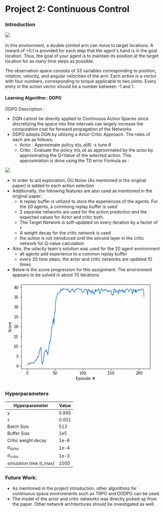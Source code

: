 
# Project 2: Continuous Control

### Introduction

![](output_gif.gif)

In this environment, a double-jointed arm can move to target locations. A reward of +0.1 is provided for each step that the agent's hand is in the goal location. Thus, the goal of your agent is to maintain its position at the target location for as many time steps as possible.

The observation space consists of 33 variables corresponding to position, rotation, velocity, and angular velocities of the arm. Each action is a vector with four numbers, corresponding to torque applicable to two joints. Every entry in the action vector should be a number between -1 and 1.

#### Learning Algorithm : DDPG 

DDPG Description : 

- DQN cannot be directly applied to Continuous Action Spaces since discretizing the space into fine intervals can largely increase the computation cost for forward propagation of the Networks
- DDPG adopts DQN by utilizing a Actor-Critic Approach. The roles of each are as follows:
  - Actor : Approximate policy $\pi(s,a|\theta)$ $\to$ tune $\theta$
  - Critic : Evaluate the policy $\pi(s,a)$ as approximated by the actor by  approximating the Q=Value of the selected action. This approximation is done using the TD error Formula as :

<img src="https://render.githubusercontent.com/render/math?math=r_{t+1} = \gamma * (v^{\pi}(S_{t+1}) - v^{\pi}(S_{t}))">

- In order to aid exploration, OU Noise (As mentioned in the original paper) is added to each action selection
- Additionally, the following features are also used as mentioned in the original paper:
  - A replay buffer is utilized to store the experiences of the agents. For the 20 agents, a commong replay buffer is used
  - 2 separate networks are used for the action prediction and the expected values for Actor and critic both.
  - The Target Network is soft-updated on every iteration by a factor of $\tau$
  - A weight decay for the critic network is used
  - the action is not introduced until the second layer in the critic network for Q-value calculation
- Also, the udacity team's solution was used for the 20 agent environment
  - all agents add experience to a common replay buffer
  - every 20 time steps, the actor and critic networks are updated 10 times
- Below is the score progression for this assignment. The environment appears to be solved in about 70 iterations 

![scores](scores.png)

### Hyperparameters

| Hyperparameter          | Value |
| ----------------------- | ----- |
| $\gamma$                | 0.995 |
| $\tau$                  | 0.001 |
| Batch Size              | 512   |
| Buffer Size             | 1e5   |
| Critic weight decay     | 1e-6  |
| $\alpha_{actor}$        | 1e-4  |
| $\alpha_{critic}$       | 1e-3  |
| simulation time (t_max) | 1000  |



### Future Work:

- As mentioned in the project introduction, other algorithms for continuous space environments such as TRPO and DDDPG can be used. 
- The model of the actor and critic networks was directly picked up from the paper. Other network architectures should be investigated as well.

